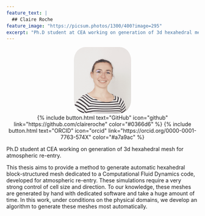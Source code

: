```yaml
---
feature_text: |
  ## Claire Roche
feature_image: "https://picsum.photos/1300/400?image=295"
excerpt: "Ph.D student at CEA working on generation of 3d hexahedral mesh for atmospheric re-entry."
---
```


<center>
<!-- {% include figure.html image="/images/ID.png" position="right" width="150" border-radius="50%" %} -->
<img src="/images/ID.png" height="auto" position="right" width="150" style="border-radius:20%">  
</center>

<center>
{% include button.html text="GitHub" icon="github" link="https://github.com/claireroche" color="#0366d6" %} {% include button.html text="ORCID" icon="orcid" link="https://orcid.org/0000-0001-7763-574X" color="#a7a9ac" %}
</center>


Ph.D student at CEA working on generation of 3d hexahedral mesh for atmospheric re-entry.

This thesis aims to provide a method to generate automatic hexahedral block-structured mesh dedicated to a Computational Fluid Dynamics code, developed for atmospheric re-entry.
These simulations require a very strong control of cell size and direction. To our knowledge, these meshes are generated by hand with dedicated software and take a huge amount of time.
In this work, under conditions on the physical domains, we develop an algorithm to generate these meshes most automatically.
